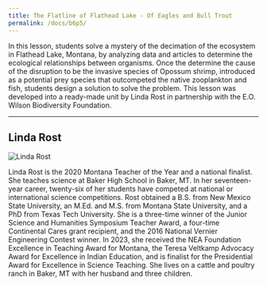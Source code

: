 ```yaml
---
title: The Flatline of Flathead Lake - Of Eagles and Bull Trout
permalink: /docs/b6p5/
---
```


In this lesson, students solve a mystery of the decimation of the ecosystem in Flathead Lake, Montana, by analyzing data and articles to determine the ecological relationships between organisms. Once the determine the cause of the disruption to be the invasive species of Opossum shrimp, introduced as a potential prey species that outcompeted the native zooplankton and fish, students design a solution to solve the problem. This lesson was developed into a ready-made unit by Linda Rost in partnership with the E.O. Wilson Biodiversity Foundation. 

***

## Linda Rost

![Linda Rost](../wed/breakout9/images/rost.jpg)

Linda Rost is the 2020 Montana Teacher of the Year and a national finalist. She teaches science at Baker High School in Baker, MT. In her seventeen-year career, twenty-six of her students have competed at national or international science competitions. Rost obtained a B.S. from New Mexico State University, an M.Ed. and M.S. from Montana State University, and a PhD from Texas Tech University. She is a three-time winner of the Junior Science and Humanities Symposium Teacher Award, a four-time Continental Cares grant recipient, and the 2016 National Vernier Engineering Contest winner. In 2023, she received the NEA Foundation Excellence in Teaching Award for Montana, the Teresa Veltkamp Advocacy Award for Excellence in Indian Education, and is finalist for the Presidential Award for Excellence in Science Teaching. She lives on a cattle and poultry ranch in Baker, MT with her husband and three children.